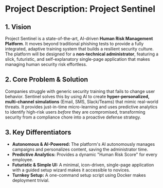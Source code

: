 # Project Description: Project Sentinel

## 1. Vision

Project Sentinel is a state-of-the-art, AI-driven **Human Risk Management Platform**. It moves beyond traditional phishing tests to provide a fully integrated, adaptive training system that builds a resilient security culture. The platform will be designed for a **non-technical administrator**, featuring a slick, futuristic, and self-explanatory single-page application that makes managing human security risk effortless.

## 2. Core Problem & Solution

Companies struggle with generic security training that fails to change user behavior. Sentinel solves this by using AI to create **hyper-personalized, multi-channel simulations** (Email, SMS, Slack/Teams) that mimic real-world threats. It provides just-in-time micro-learning and uses predictive analytics to identify high-risk users *before* they are compromised, transforming security from a compliance chore into a proactive defense strategy.

## 3. Key Differentiators

* **Autonomous & AI-Powered:** The platform's AI autonomously manages campaigns and personalizes content, saving the administrator time.
* **Predictive Analytics:** Provides a dynamic "Human Risk Score" for every employee.
* **Futuristic & Simple UI:** A minimal, icon-driven, single-page application with a guided setup wizard makes it accessible to novices.
* **Turnkey Setup:** A one-command setup script using Docker makes deployment trivial.
